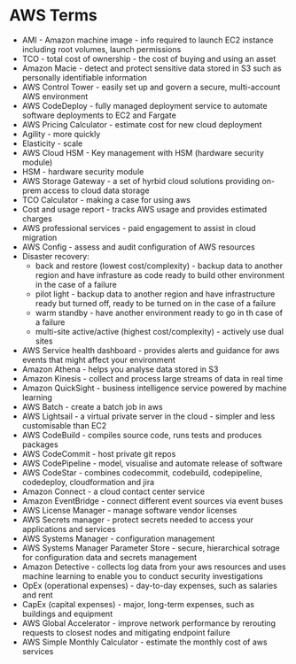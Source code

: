 # AWS Terms
- AMI - Amazon machine image - info required to launch EC2 instance including root volumes, launch permissions
- TCO - total cost of ownership - the cost of buying and using an asset
- Amazon Macie - detect and protect sensitive data stored in S3 such as personally identifiable information
- AWS Control Tower - easily set up and govern a secure, multi-account AWS environment
- AWS CodeDeploy - fully managed deployment service to automate software deployments to EC2 and Fargate
- AWS Pricing Calculator - estimate cost for new cloud deployment
- Agility - more quickly
- Elasticity - scale
- AWS Cloud HSM - Key management with HSM (hardware security module)
- HSM - hardware security module
- AWS Storage Gateway - a set of hyrbid cloud solutions providing on-prem access to cloud data storage
- TCO Calculator - making a case for using aws
- Cost and usage report - tracks AWS usage and provides estimated charges
- AWS professional services - paid engagement to assist in cloud migration
- AWS Config - assess and audit configuration of AWS resources
- Disaster recovery:
  - back and restore (lowest cost/complexity) - backup data to another region and have infrasture as code ready to build other environment in the case of a failure
  - pilot light - backup data to another region and have infrastructure ready but turned off, ready to be turned on in the case of a failure
  - warm standby - have another environment ready to go in th case of a failure
  - multi-site active/active (highest cost/complexity) - actively use dual sites
- AWS Service health dashboard - provides alerts and guidance for aws events that might affect your environment
- Amazon Athena - helps you analyse data stored in S3
- Amazon Kinesis - collect and process large streams of data in real time
- Amazon QuickSight - business intelligence service powered by machine learning
- AWS Batch - create a batch job in aws
- AWS Lightsail - a virtual private server in the cloud - simpler and less customisable than EC2
- AWS CodeBuild - compiles source code, runs tests and produces packages
- AWS CodeCommit - host private git repos
- AWS CodePipeline - model, visualise and automate release of software
- AWS CodeStar - combines codecommit, codebuild, codepipeline, codedeploy, cloudformation and jira
- Amazon Connect - a cloud contact center service
- Amazon EventBridge - connect different event sources via event buses
- AWS License Manager - manage software vendor licenses
- AWS Secrets manager - protect secrets needed to access your applications and services
- AWS Systems Manager - configuration management
- AWS Systems Manager Parameter Store - secure, hierarchical sotrage for configuration data and secrets management
- Amazon Detective - collects log data from your aws resources and uses machine learning to enable you to conduct security investigations
- OpEx (operational expenses) - day-to-day expenses, such as salaries and rent
- CapEx (capital expenses) - major, long-term expenses, such as buildings and equipment
- AWS Global Accelerator - improve network performance by rerouting requests to closest nodes and mitigating endpoint failure
- AWS Simple Monthly Calculator - estimate the monthly cost of aws services  

